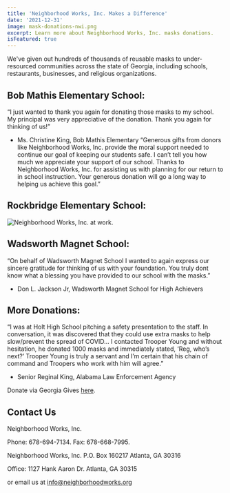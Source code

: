 ```yaml
---
title: 'Neighborhood Works, Inc. Makes a Difference'
date: '2021-12-31'
image: mask-donations-nwi.png
excerpt: Learn more about Neighborhood Works, Inc. masks donations.
isFeatured: true
---
```



We've given out hundreds of thousands of reusable masks to under-resourced
communities across the state of Georgia, including schools, restaurants, businesses,
and religious organizations.

## Bob Mathis Elementary School:
“I just wanted to thank you again for donating those masks to my school. My principal was very
appreciative of the donation. Thank you again for thinking of us!”
- Ms. Christine King, Bob Mathis Elementary
“Generous gifts from donors like Neighborhood Works, Inc. provide the moral support needed to
continue our goal of keeping our students safe. I can’t tell you how much we appreciate your
support of our school. Thanks to Neighborhood Works, Inc. for assisting us with planning for our
return to in school instruction. Your generous donation will go a long way to helping us achieve
this goal.”

## Rockbridge Elementary School:

![Neighborhood Works, Inc. at work.](mask-donations-again.png)

## Wadsworth Magnet School:

“On behalf of Wadsworth Magnet School I wanted to again express our sincere gratitude for
thinking of us with your foundation. You truly dont know what a blessing you have provided to
our school with the masks.”
- Don L. Jackson Jr, Wadsworth Magnet School for High Achievers

## More Donations:

“I was at Holt High School pitching a safety presentation to the staff. In conversation, it was
discovered that they could use extra masks to help slow/prevent the spread of COVID... I
contacted Trooper Young and without hesitation, he donated 1000 masks and immediately
stated, ‘Reg, who’s next?’ Trooper Young is truly a servant and I’m certain that his chain of
command and Troopers who work with him will agree.”
- Senior Reginal King, Alabama Law Enforcement Agency

Donate via Georgia Gives [here](https://gagives.org/organizationNeighborhood-Works).

## Contact Us

Neighborhood Works, Inc.

Phone: 678-694-7134. 
Fax: 678-668-7995.

Neighborhood Works, Inc.
P.O. Box 160217
Atlanta, GA 30316

Office: 
1127 Hank Aaron Dr.
Atlanta, GA 30315

or email us at info@neighborhoodworks.org